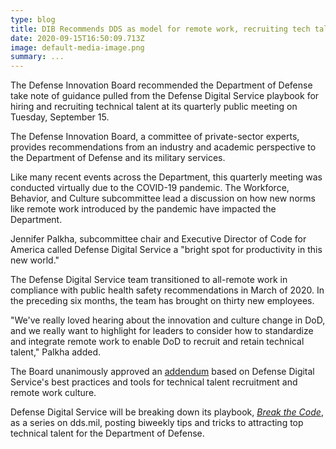 ```yaml
---
type: blog
title: DIB Recommends DDS as model for remote work, recruiting tech talent to DoD
date: 2020-09-15T16:50:09.713Z
image: default-media-image.png
summary: ...
---
```

The Defense Innovation Board recommended the Department of Defense take note of guidance pulled from the Defense Digital Service playbook for hiring and recruiting technical talent at its quarterly public meeting on Tuesday, September 15. 

The Defense Innovation Board, a committee of private-sector experts, provides recommendations from an industry and academic perspective to the Department of Defense and its military services.

Like many recent events across the Department, this quarterly meeting was conducted virtually due to the COVID-19 pandemic. The Workforce, Behavior, and Culture subcommittee lead a discussion on how new norms like remote work introduced by the pandemic have impacted the Department. 

Jennifer Palkha, subcommittee chair and Executive Director of Code for America called Defense Digital Service a "bright spot for productivity in this new world."

The Defense Digital Service team transitioned to all-remote work in compliance with public health safety recommendations in March of 2020. In the preceding six months, the team has brought on thirty new employees.

"We've really loved hearing about the innovation and culture change in DoD, and we really want to highlight for leaders to consider how to standardize and integrate remote work to enable DoD to recruit and retain technical talent," Palkha added. 

The Board unanimously approved an [addendum](https://innovation.defense.gov/Portals/63/documents/Meeting%20Documents/September%2015%202020/DIB_Digital%20Talent_CLEARED.pdf?ver=2020-09-15-111827-080) based on Defense Digital Service's best practices and tools for technical talent recruitment and remote work culture. 

Defense Digital Service will be breaking down its playbook, *[Break the Code](https://dds.mil/DDS-BreakTheCode-Public.pdf)*, as a series on dds.mil, posting biweekly tips and tricks to attracting top technical talent for the Department of Defense.